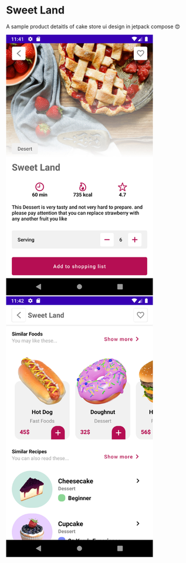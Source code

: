 # Sweet Land
A sample product detaitls of cake store ui design in jetpack compose 😍

<p align="left">
  

<img src="https://github.com/sajjad-pmf/Sweet-Land/blob/main/first-screen.jpg?raw=true" width="400" height="711">
<img src="https://github.com/sajjad-pmf/Sweet-Land/blob/main/second-screen.jpg?raw=true" width="400" height="711">

</p>

